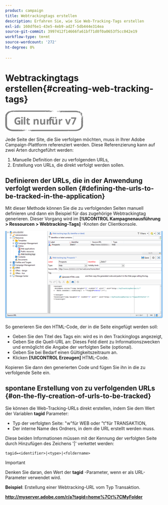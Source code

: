 ```yaml
---
product: campaign
title: Webtrackingtags erstellen
description: Erfahren Sie, wie Sie Web-Tracking-Tags erstellen
exl-id: 160df6e1-43e5-4eb9-ad2f-5db444e314ea
source-git-commit: 3997412f14666fa61bf71d0f0a0653f5cc042e19
workflow-type: tm+mt
source-wordcount: '272'
ht-degree: 0%

---
```


# Webtrackingtags erstellen{#creating-web-tracking-tags}

![](../../assets/v7-only.svg)

Jede Seite der Site, die Sie verfolgen möchten, muss in Ihrer Adobe Campaign-Plattform referenziert werden. Diese Referenzierung kann auf zwei Arten durchgeführt werden:

1. Manuelle Definition der zu verfolgenden URLs,
1. Erstellung von URLs, die direkt verfolgt werden sollen.

## Definieren der URLs, die in der Anwendung verfolgt werden sollen {#defining-the-urls-to-be-tracked-in-the-application}

Mit dieser Methode können Sie die zu verfolgenden Seiten manuell definieren und dann ein Beispiel für das zugehörige Webtrackingtag generieren. Dieser Vorgang wird im **[!UICONTROL Kampagnenausführung > Ressourcen > Webtracking-Tags]** -Knoten der Clientkonsole.

![](assets/d_ncs_integration_webtracking_screen.png)

So generieren Sie den HTML-Code, der in die Seite eingefügt werden soll:

* Geben Sie den Titel des Tags ein: wird es in den Trackinglogs angezeigt,
* Geben Sie die Quell-URL an: Dieses Feld dient zu Informationszwecken und ermöglicht die Angabe der verfolgten Seite (optional).
* Geben Sie bei Bedarf einen Gültigkeitszeitraum an.
* Klicken **[!UICONTROL Erzeugen]** HTML-Code.

Kopieren Sie dann den generierten Code und fügen Sie ihn in die zu verfolgende Seite ein.

## spontane Erstellung von zu verfolgenden URLs {#on-the-fly-creation-of-urls-to-be-tracked}

Sie können die Web-Tracking-URLs direkt erstellen, indem Sie dem Wert der Variablen **tagid** Parameter:

* Typ der verfolgten Seite: &quot;w&quot;für WEB oder &quot;t&quot;für TRANSAKTION,
* Der interne Name des Ordners, in dem die URL erstellt werden muss.

Diese beiden Informationen müssen mit der Kennung der verfolgten Seite durch Hinzufügen des Zeichens &#39;|&#39; verkettet werden:

```
tagid=<identifier>|<type>|<foldername>
```

>[!IMPORTANT]
>
>Denken Sie daran, den Wert der **tagid** -Parameter, wenn er als URL-Parameter verwendet wird.

**Beispiel**: Erstellung einer Webtracking-URL vom Typ Transaktion.

**http://myserver.adobe.com/r/a?tagid=home%7Ct%7CMyFolder**
